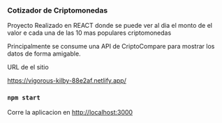 ### Cotizador de Criptomonedas
Proyecto Realizado en REACT donde se puede ver al dia el monto de el valor e cada una de las 10 mas populares
criptomonedas



Principalmente se consume una API de CriptoCompare para mostrar los datos de forma amigable.

URL de el sitio

https://vigorous-kilby-88e2af.netlify.app/

### `npm start`

Corre la aplicacion en 
[http://localhost:3000](http://localhost:3000) 


